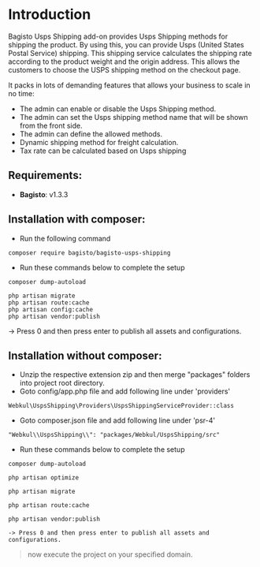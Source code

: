 # Introduction

Bagisto Usps Shipping add-on provides Usps Shipping methods for shipping the product. By using this, you can provide Usps (United States Postal Service) shipping. This shipping service calculates the shipping rate according to the  product weight and the origin address. This allows the customers to choose the USPS shipping method on the checkout page.

It packs in lots of demanding features that allows your business to scale in no time:

- The admin can enable or disable the Usps Shipping method.
- The admin can set the Usps shipping method name that will be shown from the front side.
- The admin can define the allowed methods.
- Dynamic shipping method for freight calculation.
- Tax rate can be calculated based on Usps shipping

## Requirements:

- **Bagisto**: v1.3.3

## Installation with composer:
- Run the following command
```
composer require bagisto/bagisto-usps-shipping
```

- Run these commands below to complete the setup
```
composer dump-autoload
```

```
php artisan migrate
php artisan route:cache
php artisan config:cache
php artisan vendor:publish
```
-> Press 0 and then press enter to publish all assets and configurations.

## Installation without composer:

- Unzip the respective extension zip and then merge "packages" folders into project root directory.
- Goto config/app.php file and add following line under 'providers'

```
Webkul\UspsShipping\Providers\UspsShippingServiceProvider::class
```

- Goto composer.json file and add following line under 'psr-4'

```
"Webkul\\UspsShipping\\": "packages/Webkul/UspsShipping/src"
```

- Run these commands below to complete the setup

```
composer dump-autoload
```

```
php artisan optimize
```

```
php artisan migrate
```

```
php artisan route:cache
```

```
php artisan vendor:publish

-> Press 0 and then press enter to publish all assets and configurations.
```

> now execute the project on your specified domain.